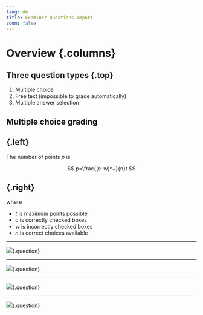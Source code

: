 ```yaml
---
lang: de
title: Examiner Questions Import
zoom: false
---
```


# Overview {.columns}

## Three question types {.top}

1.  Multiple choice
2.  Free text (impossible to grade automatically)
3.  Multiple answer selection

## Multiple choice grading

##  {.left}

The number of points $p$ is

$$
p=\frac{(c-w)^+}{n}t
$$

##  {.right}

where

-   $t$ is maximum points possible
-   $c$ is correctly checked boxes
-   $w$ is incorrectly checked boxes
-   $n$ is correct choices available

------------------------------------------------------------------------

![](./data/homogenous-coordinates-quest.yaml){.question}

------------------------------------------------------------------------

![](./data/replacement-transform-1-quest.yaml){.question}

------------------------------------------------------------------------

![](./data/composite-pattern-2-quest.yaml){.question}

------------------------------------------------------------------------

![](./data/texture-transformation-quest.yaml){.question}
